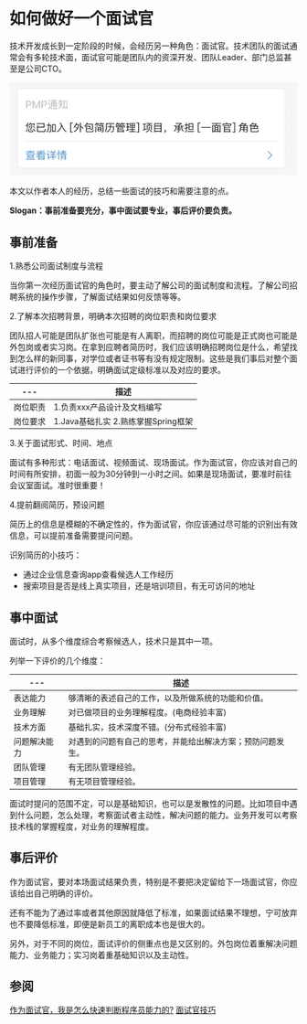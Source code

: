 
# 如何做好一个面试官

技术开发成长到一定阶段的时候，会经历另一种角色：面试官。技术团队的面试通常会有多轮技术面，面试官可能是团队内的资深开发、团队Leader、部门总监甚至是公司CTO。

![IMAGE](3550913D87C5C516548DB68560E3047E.jpg ':size=386x125')

本文以作者本人的经历，总结一些面试的技巧和需要注意的点。

**Slogan：事前准备要充分，事中面试要专业，事后评价要负责。**

## 事前准备

1.熟悉公司面试制度与流程

当你第一次经历面试官的角色时，要主动了解公司的面试制度和流程。了解公司招聘系统的操作步骤，了解面试结果如何反馈等等。

2.了解本次招聘背景，明确本次招聘的岗位职责和岗位要求 

团队招人可能是团队扩张也可能是有人离职，而招聘的岗位可能是正式岗也可能是外包岗或者实习岗。在拿到应聘者简历时，我们应该明确招聘岗位是什么，希望找到怎么样的新同事，对学位或者证书等有没有规定限制。这些是我们事后对整个面试进行评价的一个依据，明确面试定级标准以及对应的要求。

| --- | 描述 |
| --- | ---|
| 岗位职责 | 1.负责xxx产品设计及文档编写 |
| 岗位要求 | 1.Java基础扎实 2.熟练掌握Spring框架 |

3.关于面试形式、时间、地点

面试有多种形式：电话面试、视频面试、现场面试。作为面试官，你应该对自己的时间有所安排，初面一般为30分钟到一小时之间。如果是现场面试，要准时前往会议室面试。准时很重要！

4.提前翻阅简历，预设问题

简历上的信息是模糊的不确定性的，作为面试官，你应该通过尽可能的识别出有效信息，可以提前准备需要提问问题。

识别简历的小技巧：

- 通过企业信息查询app查看候选人工作经历
- 搜索项目是否是线上真实项目，还是培训项目，有无可访问的地址

## 事中面试

面试时，从多个维度综合考察候选人，技术只是其中一项。

列举一下评价的几个维度：

| --- | 描述 |
| --- | ---|
| 表达能力 | 够清晰的表述自己的工作，以及所做系统的功能和价值。 |
| 业务理解 | 对已做项目的业务理解程度。(电商经验丰富) |
| 技术方面 | 基础扎实，技术深度不错。(分布式经验丰富) |
| 问题解决能力 | 对遇到的问题有自己的思考，并能给出解决方案；预防问题发生。 |
| 团队管理 | 有无团队管理经验。 |
| 项目管理 | 有无项目管理经验。 |

面试时提问的范围不定，可以是基础知识，也可以是发散性的问题。比如项目中遇到什么问题，怎么处理，考察面试者主动性，解决问题的能力。业务开发可以考察技术栈的掌握程度，对业务的理解程度。

## 事后评价

作为面试官，要对本场面试结果负责，特别是不要把决定留给下一场面试官，你应该给出自己明确的评价。

还有不能为了通过率或者其他原因就降低了标准，如果面试结果不理想，宁可放弃也不要降低标准，即便是新员工的离职成本也是很大的。

另外，对于不同的岗位，面试评价的侧重点也是又区别的。外包岗位着重解决问题能力、业务能力；实习岗着重基础知识以及主动性。

## 参阅

[作为面试官，我是怎么快速判断程序员能力的?](https://www.infoq.cn/article/how-to-judge-coding-ability)
[面试官技巧](https://wenku.baidu.com/view/cd9baaceda38376baf1faefb.html)